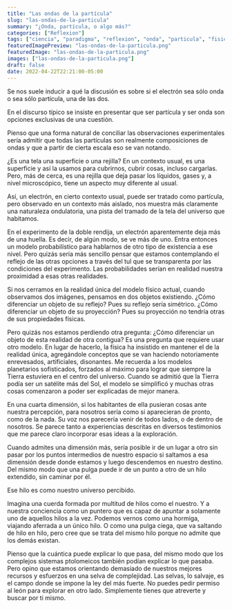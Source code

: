 ```yaml
---
title: "Las ondas de la partícula"
slug: "las-ondas-de-la-particula"
summary: "¿Onda, partícula, o algo más?"
categories: ["Reflexion"]
tags: ["ciencia", "paradigma", "reflexion", "onda", "particula", "fisica", "cuantica"]
featuredImagePreview: "las-ondas-de-la-particula.png"
featuredImage: "las-ondas-de-la-particula.png"
images: ["las-ondas-de-la-particula.png"]
draft: false
date: 2022-04-22T22:21:00-05:00
---
```


Se nos suele inducir a qué la discusión es sobre si el electrón sea sólo onda o sea sólo partícula, una de las dos.

En el discurso típico se insiste en presentar que ser partícula y ser onda son opciones exclusivas de una cuestión.

Pienso que una forma natural de conciliar las observaciones experimentales sería admitir que todas las partículas son realmente composiciones de ondas y que a partir de cierta escala eso se van notando.

¿Es una tela una superficie o una rejilla? En un contexto usual, es una superficie y así la usamos para cubrirnos, cubrir cosas, incluso cargarlas. Pero, más de cerca, es una rejilla que deja pasar los líquidos, gases y, a nivel microscópico, tiene un aspecto muy diferente al usual.

Así, un electrón, en cierto contexto usual, puede ser tratado como partícula, pero observado en un contexto más aislado, nos muestra más claramente una naturaleza ondulatoria, una pista del tramado de la tela del universo que habitamos.

En el experimento de la doble rendija, un electrón aparentemente deja más de una huella. Es decir, de algún modo, se ve más de uno. Entra entonces un modelo probabilístico para hablarnos de otro tipo de existencia a ese nivel. Pero quizás sería más sencillo pensar que estamos contemplando el reflejo de las otras opciones a través del tul que se transparenta por las condiciones del experimento. Las probabilidades serían en realidad nuestra proximidad a esas otras realidades.

Si nos cerramos en la realidad única del modelo físico actual, cuando observamos dos imágenes, pensamos en dos objetos existiendo. ¿Cómo diferenciar un objeto de su reflejo? Pues su reflejo sería simétrico. ¿Cómo diferenciar un objeto de su proyección? Pues su proyección no tendría otras de sus propiedades físicas.

Pero quizás nos estamos perdiendo otra pregunta: ¿Cómo diferenciar un objeto de esta realidad de otra contigua? Es una pregunta que requiere usar otro modelo. En lugar de hacerlo, la física ha insistido en mantener el de la realidad única, agregándole conceptos que se van haciendo notoriamente enrevesados, artificiales, disonantes. Me recuerda a los modelos planetarios sofisticados, forzados al máximo para lograr que siempre la Tierra estuviera en el centro del universo. Cuando se admitió que la Tierra podía ser un satélite más del Sol, el modelo se simplificó y muchas otras cosas comenzaron a poder ser explicadas de mejor manera.

En una cuarta dimensión, si los habitantes de ella pusieran cosas ante nuestra percepción, para nosotros sería como si aparecieran de pronto, como de la nada. Su voz nos parecería venir de todos lados, o de dentro de nosotros. Se parece tanto a experiencias descritas en diversos testimonios que me parece claro incorporar esas ideas a la exploración.

Cuando admites una dimensión más, sería posible ir de un lugar a otro sin pasar por los puntos intermedios de nuestro espacio si saltamos a esa dimensión desde donde estamos y luego descendemos en nuestro destino. Del mismo modo que una pulga puede ir de un punto a otro de un hilo extendido, sin caminar por él.

Ese hilo es como nuestro universo percibido.

Imagina una cuerda formada por multitud de hilos como el nuestro. Y a nuestra conciencia como un puntero que es capaz de apuntar a solamente uno de aquellos hilos a la vez. Podemos vernos como una hormiga, viajando aferrada a un único hilo. O como una pulga ciega, que va saltando de hilo en hilo, pero cree que se trata del mismo hilo porque no admite que los demás existan.

Pienso que la cuántica puede explicar lo que pasa, del mismo modo que los complejos sistemas ptolomeicos también podían explicar lo que pasaba. Pero opino que estamos orientando demasiado de nuestros mejores recursos y esfuerzos en una selva de complejidad. Las selvas, lo salvaje, es el campo donde se impone la ley del más fuerte. No puedes pedir permiso al león para explorar en otro lado. Simplemente tienes que atreverte y buscar por ti mismo.